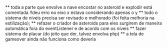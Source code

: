 ** toda a parte que envolve a nave encostar no asteroid e explodir está comentada !!deu erro no eixo x estava considerando apenas o y
** todo o sistema de níveis precisa ser revisado e melhorado (foi feita melhoria na estilização);
** refazer o criador de asteroids para eles surgirem de maneira automática fora do eventListener e de acordo com os níveis
** fazer sistema de placar (do jeito que der, talvez envolva php)
** a tela de gameover ainda não funciona como deveria